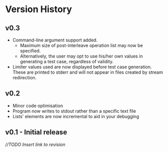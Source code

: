 # Version History

## v0.3
* Command-line argument support added.
  * Maximum size of post-interleave operation list may now be specified.
  * Alternatively, the user may opt to use his/her own values in generating a test case, regardless of validity.
* Limiter values used are now displayed before test case generation.  
These are printed to stderr and will not appear in files created by stream redirection.

## v0.2
* Minor code optimisation
* Program now writes to stdout rather than a specific text file
* Lists' elements are now incremental to aid in your debugging

## v0.1 - Initial release
*//TODO Insert link to revision*